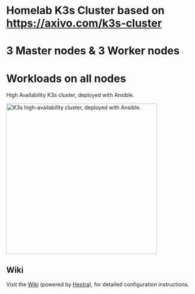 # Homelab K3s Cluster based on https://axivo.com/k3s-cluster 
# 3 Master nodes & 3 Worker nodes
# Workloads on all nodes

High Availability K3s cluster, deployed with Ansible.

<img src="docs/images/logo-services.svg" width="400" height="400" alt="K3s high-availability cluster, deployed with Ansible." />

## Wiki

Visit the [Wiki](https://axivo.com/k3s-cluster) (powered by [Hextra](https://github.com/imfing/hextra)), for detailed configuration instructions.
